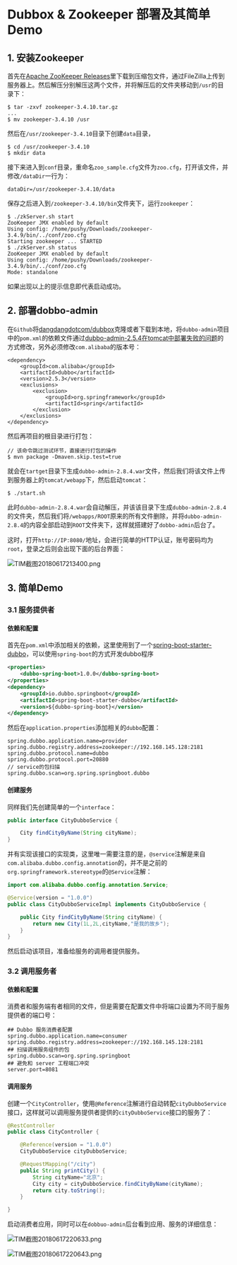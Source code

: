 # Dubbox & Zookeeper 部署及其简单Demo

## 1. 安装Zookeeper

首先在[Apache ZooKeeper Releases](http://mirrors.shu.edu.cn/apache/zookeeper/)里下载到压缩包文件，通过FileZilla上传到服务器上。然后解压分别解压这两个文件，并将解压后的文件夹移动到`/usr`的目录下：

```
$ tar -zxvf zookeeper-3.4.10.tar.gz
...
$ mv zookeeper-3.4.10 /usr
```

然后在`/usr/zookeeper-3.4.10`目录下创建`data`目录，

```
$ cd /usr/zookeeper-3.4.10
$ mkdir data
```

接下来进入到`conf`目录，重命名`zoo_sample.cfg`文件为`zoo.cfg`，打开该文件，并修改`/dataDir`一行为：

```
dataDir=/usr/zookeeper-3.4.10/data
```

保存之后进入到`/zookeeper-3.4.10/bin`文件夹下，运行`zookeeper`：

```
$ ./zkServer.sh start
ZooKeeper JMX enabled by default
Using config: /home/pushy/Downloads/zookeeper-3.4.9/bin/../conf/zoo.cfg
Starting zookeeper ... STARTED
$ ./zkServer.sh status
ZooKeeper JMX enabled by default
Using config: /home/pushy/Downloads/zookeeper-3.4.9/bin/../conf/zoo.cfg
Mode: standalone
```

如果出现以上的提示信息即代表启动成功。


## 2. 部署dobbo-admin

在`Github`将[dangdangdotcom/dubbox](https://github.com/dangdangdotcom/dubbox)克隆或者下载到本地，将`dubbo-admin`项目中的`pom.xml`的依赖文件通过[dubbo-admin-2.5.4在tomcat中部署失败的问题](https://blog.csdn.net/tjeagle/article/details/50021151)的方式修改，另外必须修改`com.alibaba`的版本号：

```
<dependency>
	<groupId>com.alibaba</groupId>
	<artifactId>dubbo</artifactId>
	<version>2.5.3</version>
	<exclusions>
		<exclusion>
			<groupId>org.springframework</groupId>
			<artifactId>spring</artifactId>
		</exclusion>
	</exclusions>
</dependency>
```

然后再项目的根目录进行打包：

```
// 该命令跳过测试环节，直接进行打包的操作
$ mvn package -Dmaven.skip.test=true
```

就会在`tartget`目录下生成`dubbo-admin-2.8.4.war`文件，然后我们将该文件上传到服务器上的`tomcat/webapp`下，然后启动`tomcat`：

```
$ ./start.sh
```

此时`dubbo-admin-2.8.4.war`会自动解压，并该该目录下生成`dubbo-admin-2.8.4`的文件夹，然后我们将`/webapps/ROOT`原来的所有文件删除，并将`dubbo-admin-2.8.4`的内容全部启动到`ROOT`文件夹下，这样就搭建好了`dobbo-admin`后台了。

这时，打开`http://IP:8080/`地址，会进行简单的HTTP认证，账号密码均为`root`，登录之后则会出现下面的后台界面：

![TIM截图20180617213400.png](https://i.loli.net/2018/06/17/5b26635a04b05.png)


## 3. 简单Demo

### 3.1 服务提供者

#### 依赖和配置

首先在`pom.xml`中添加相关的依赖，这里使用到了一个[spring-boot-starter-dubbo](https://github.com/teaey/spring-boot-starter-dubbo)，可以使用`spring-boot`的方式开发dubbo程序

```xml
<properties>
    <dubbo-spring-boot>1.0.0</dubbo-spring-boot>
</properties>
<dependency>
    <groupId>io.dubbo.springboot</groupId>
    <artifactId>spring-boot-starter-dubbo</artifactId>
    <version>${dubbo-spring-boot}</version>
</dependency>
```

然后在`application.properties`添加相关的`dubbo`配置：

```
spring.dubbo.application.name=provider
spring.dubbo.registry.address=zookeeper://192.168.145.128:2181
spring.dubbo.protocol.name=dubbo
spring.dubbo.protocol.port=20880
// service的包扫描
spring.dubbo.scan=org.spring.springboot.dubbo
```

#### 创建服务

同样我们先创建简单的一个`interface`：

```java
public interface CityDubboService {

    City findCityByName(String cityName);
}
```

并有实现该接口的实现类，这里唯一需要注意的是，`@service`注解是来自`com.alibaba.dubbo.config.annotation`的，并不是之前的`org.springframework.stereotype`的`@Service`注解：

```java
import com.alibaba.dubbo.config.annotation.Service;

@Service(version = "1.0.0")
public class CityDubboServiceImpl implements CityDubboService {

    public City findCityByName(String cityName) {
        return new City(1L,2L,cityName,"是我的故乡");
    }
}
```

然后启动该项目，准备给服务的调用者提供服务。


### 3.2 调用服务者

#### 依赖和配置

消费者和服务端有者相同的文件，但是需要在配置文件中将端口设置为不同于服务提供者的端口号：

```
## Dubbo 服务消费者配置
spring.dubbo.application.name=consumer
spring.dubbo.registry.address=zookeeper://192.168.145.128:2181
## 扫描调用服务组件的包
spring.dubbo.scan=org.spring.springboot
## 避免和 server 工程端口冲突
server.port=8081
```

#### 调用服务

创建一个`CityController`，使用`@Reference`注解进行自动转配`cityDubboService`接口，这样就可以调用服务提供者提供的`cityDubboService`接口的服务了：

```java
@RestController
public class CityController {

    @Reference(version = "1.0.0")
    CityDubboService cityDubboService;

    @RequestMapping("/city")
    public String printCity() {
        String cityName="北京";
        City city = cityDubboService.findCityByName(cityName);
        return city.toString();
    }

}
```

启动消费者应用，同时可以在`dobbuo-admin`后台看到应用、服务的详细信息：

![TIM截图20180617220633.png](https://i.loli.net/2018/06/17/5b266b1b36cfe.png)

![TIM截图20180617220643.png](https://i.loli.net/2018/06/17/5b266b1b43b6d.png)